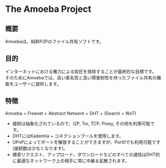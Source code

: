 # The Amoeba Project

## 概要

Amoebaは、純粋P2Pのファイル共有ソフトです。

## 目的

インターネットにおける権力による抑圧を排除することが最終的な目標です。
そのためにAmoebaでは、高い匿名性と高い障害耐性を持ったファイル共有の機能をユーザーに提供します。

## 特徴

Amoeba = Freenet + Abstract Network + DHT + (Search = WoT)

 * 接続は抽象化されているので、I2P, Tor, TCP, Proxy, その他を利用可能です。
 * DHTにはKademlia + コネクションプールを使用します。
 * UPnPによってポートを解放することができますが、Port0でも利用可能です(接続数は少なくなります)。
 * 検索リクエスト、アップロード、ダウンロードなどのすべての通信はDHT的に最適なネットワーク上の相手に常に中継＆拡散されます。
